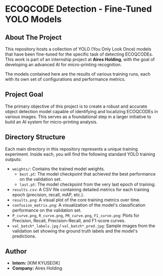 # ECOQCODE Detection - Fine-Tuned YOLO Models

## About The Project

This repository hosts a collection of YOLO (You Only Look Once) models that have been fine-tuned for the specific task of detecting ECOQCODEs. This work is part of an internship project at **Aires Holding**, with the goal of developing an advanced AI for micro-printing recognition.

The models contained here are the results of various training runs, each with its own set of configurations and performance metrics.

## Project Goal

The primary objective of this project is to create a robust and accurate object detection model capable of identifying and localizing ECOQCODEs in various images. This serves as a foundational step in a larger initiative to build an AI system for micro-printing analysis.

## Directory Structure

Each main directory in this repository represents a unique training experiment. Inside each, you will find the following standard YOLO training outputs:

*   `weights/`: Contains the trained model weights.
    *   `best.pt`: The model checkpoint that achieved the best performance on the validation set.
    *   `last.pt`: The model checkpoint from the very last epoch of training.
*   `results.csv`: A CSV file containing detailed metrics for each training epoch (precision, recall, mAP, etc.).
*   `results.png`: A visual plot of the core training metrics over time.
*   `confusion_matrix.png`: A visualization of the model's classification performance on the validation set.
*   `P_curve.png`, `R_curve.png`, `PR_curve.png`, `F1_curve.png`: Plots for Precision, Recall, Precision-Recall, and F1-score curves.
*   `val_batch*_labels.jpg` / `val_batch*_pred.jpg`: Sample images from the validation set showing the ground truth labels and the model's predictions.

## Author

*   **Intern:** [KIM KYUSEOK]
*   **Company:** Aires Holding